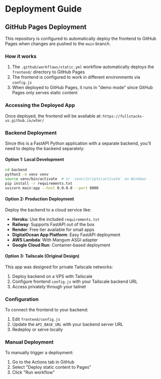 # Deployment Guide

## GitHub Pages Deployment

This repository is configured to automatically deploy the frontend to GitHub Pages when changes are pushed to the `main` branch.

### How it works

1. The `.github/workflows/static.yml` workflow automatically deploys the `frontend/` directory to GitHub Pages
2. The frontend is configured to work in different environments via `config.js`
3. When deployed to GitHub Pages, it runs in "demo mode" since GitHub Pages only serves static content

### Accessing the Deployed App

Once deployed, the frontend will be available at:
`https://fullstacks-us.github.io/wtmr/`

### Backend Deployment

Since this is a FastAPI Python application with a separate backend, you'll need to deploy the backend separately:

#### Option 1: Local Development
```bash
cd backend
python3 -m venv venv
source venv/bin/activate  # or `venv\Scripts\activate` on Windows
pip install -r requirements.txt
uvicorn main:app --host 0.0.0.0 --port 8000
```

#### Option 2: Production Deployment
Deploy the backend to a cloud service like:
- **Heroku**: Use the included `requirements.txt` 
- **Railway**: Supports FastAPI out of the box
- **Render**: Free tier available for small apps
- **DigitalOcean App Platform**: Easy FastAPI deployment
- **AWS Lambda**: With Mangum ASGI adapter
- **Google Cloud Run**: Container-based deployment

#### Option 3: Tailscale (Original Design)
This app was designed for private Tailscale networks:
1. Deploy backend on a VPS with Tailscale
2. Configure frontend `config.js` with your Tailscale backend URL
3. Access privately through your tailnet

### Configuration

To connect the frontend to your backend:
1. Edit `frontend/config.js`
2. Update the `API_BASE_URL` with your backend server URL
3. Redeploy or serve locally

### Manual Deployment

To manually trigger a deployment:
1. Go to the Actions tab in GitHub
2. Select "Deploy static content to Pages"
3. Click "Run workflow"